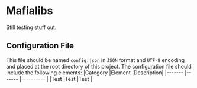 # Mafialibs

Still testing stuff out.

## Configuration File
This file should be named `config.json` in `JSON` format and `UTF-8` encoding and placed at the root directory of this project.
The configuration file should include the following elements:
|Category    |Element   |Description|
|-------     |-------   |---------- |
|Test        |Test      |Test       |
